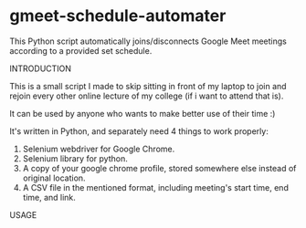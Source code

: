# gmeet-schedule-automater
This Python script automatically joins/disconnects Google Meet meetings according to a provided set schedule.

INTRODUCTION

This is a small script I made to skip sitting in front of my laptop to join and rejoin every other online lecture of my college (if i want to attend that is).

It can be used by anyone who wants to make better use of their time :)

It's written in Python, and separately need 4 things to work properly:
1. Selenium webdriver for Google Chrome.
2. Selenium library for python.
3. A copy of your google chrome profile, stored somewhere else instead of original location.
4. A CSV file in the mentioned format, including meeting's start time, end time, and link.

USAGE
